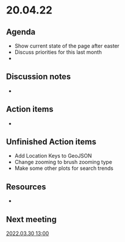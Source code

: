 # 20.04.22

## Agenda

  * Show current state of the page after easter
  * Discuss priorities for this last month
  * 
   
   

## Discussion notes

  * 



## Action items

  * 


## Unfinished Action items
   
  * Add Location Keys to GeoJSON
  * Change zooming to brush zooming type
  * Make some other plots for search trends


## Resources 

  *


  

## Next meeting

[2022.03.30 13:00](27.04.22.md)